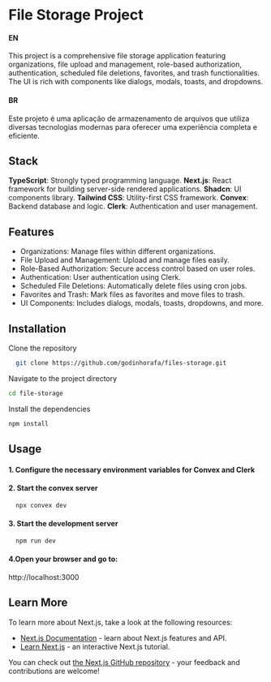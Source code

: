 # File Storage Project

#### EN

This project is a comprehensive file storage application featuring organizations, file upload and management, role-based authorization, authentication, scheduled file deletions, favorites, and trash functionalities. The UI is rich with components like dialogs, modals, toasts, and dropdowns.

#### BR

Este projeto é uma aplicação de armazenamento de arquivos que utiliza diversas tecnologias modernas para oferecer uma experiência completa e eficiente.

## Stack

**TypeScript**: Strongly typed programming language.
**Next.js**: React framework for building server-side rendered applications.
**Shadcn**: UI components library.
**Tailwind CSS**: Utility-first CSS framework.
**Convex**: Backend database and logic.
**Clerk**: Authentication and user management.

## Features

- Organizations: Manage files within different organizations.
- File Upload and Management: Upload and manage files easily.
- Role-Based Authorization: Secure access control based on user roles.
- Authentication: User authentication using Clerk.
- Scheduled File Deletions: Automatically delete files using cron jobs.
- Favorites and Trash: Mark files as favorites and move files to trash.
- UI Components: Includes dialogs, modals, toasts, dropdowns, and more.

## Installation

Clone the repository

```bash
  git clone https://github.com/godinhorafa/files-storage.git
```

Navigate to the project directory

```bash
cd file-storage
```

Install the dependencies

```bash
npm install
```

## Usage

#### 1. Configure the necessary environment variables for Convex and Clerk

#### 2. Start the convex server

```bash
  npx convex dev
```

#### 3. Start the development server

```bash
  npm run dev
```

#### 4.Open your browser and go to:

http://localhost:3000

## Learn More

To learn more about Next.js, take a look at the following resources:

- [Next.js Documentation](https://nextjs.org/docs) - learn about Next.js features and API.
- [Learn Next.js](https://nextjs.org/learn) - an interactive Next.js tutorial.

You can check out [the Next.js GitHub repository](https://github.com/vercel/next.js/) - your feedback and contributions are welcome!
